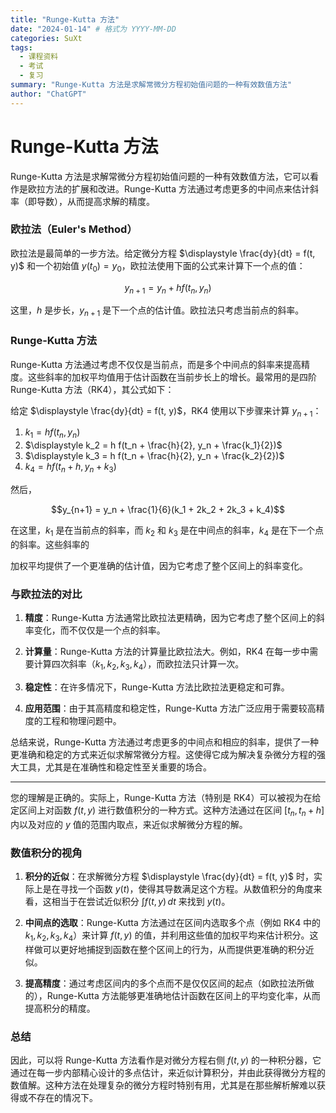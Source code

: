 ```yaml
---
title: "Runge-Kutta 方法"
date: "2024-01-14" # 格式为 YYYY-MM-DD
categories: SuXt
tags:
  - 课程资料
  - 考试
  - 复习
summary: "Runge-Kutta 方法是求解常微分方程初始值问题的一种有效数值方法"
author: "ChatGPT"
---
```


# Runge-Kutta 方法

Runge-Kutta 方法是求解常微分方程初始值问题的一种有效数值方法，它可以看作是欧拉方法的扩展和改进。Runge-Kutta 方法通过考虑更多的中间点来估计斜率（即导数），从而提高求解的精度。

### 欧拉法（Euler's Method）

欧拉法是最简单的一步方法。给定微分方程 $\displaystyle \frac{dy}{dt} = f(t, y)$ 和一个初始值 $\displaystyle y(t_0) = y_0$，欧拉法使用下面的公式来计算下一个点的值：

$$y_{n+1} = y_n + h f(t_n, y_n)$$

这里，$h$ 是步长，$y_{n+1}$ 是下一个点的估计值。欧拉法只考虑当前点的斜率。

### Runge-Kutta 方法

Runge-Kutta 方法通过考虑不仅仅是当前点，而是多个中间点的斜率来提高精度。这些斜率的加权平均值用于估计函数在当前步长上的增长。最常用的是四阶 Runge-Kutta 方法（RK4），其公式如下：

给定 $\displaystyle \frac{dy}{dt} = f(t, y)$，RK4 使用以下步骤来计算 $\displaystyle y_{n+1}$：

1. $\displaystyle k_1 = h f(t_n, y_n)$
2. $\displaystyle k_2 = h f(t_n + \frac{h}{2}, y_n + \frac{k_1}{2})$
3. $\displaystyle k_3 = h f(t_n + \frac{h}{2}, y_n + \frac{k_2}{2})$
4. $\displaystyle k_4 = h f(t_n + h, y_n + k_3)$

然后，

$$y_{n+1} = y_n + \frac{1}{6}(k_1 + 2k_2 + 2k_3 + k_4)$$

在这里，$k_1$ 是在当前点的斜率，而 $\displaystyle k_2$ 和 $\displaystyle k_3$ 是在中间点的斜率，$k_4$ 是在下一个点的斜率。这些斜率的

加权平均提供了一个更准确的估计值，因为它考虑了整个区间上的斜率变化。

### 与欧拉法的对比

1. **精度**：Runge-Kutta 方法通常比欧拉法更精确，因为它考虑了整个区间上的斜率变化，而不仅仅是一个点的斜率。

2. **计算量**：Runge-Kutta 方法的计算量比欧拉法大。例如，RK4 在每一步中需要计算四次斜率（$k_1, k_2, k_3, k_4$），而欧拉法只计算一次。

3. **稳定性**：在许多情况下，Runge-Kutta 方法比欧拉法更稳定和可靠。

4. **应用范围**：由于其高精度和稳定性，Runge-Kutta 方法广泛应用于需要较高精度的工程和物理问题中。

总结来说，Runge-Kutta 方法通过考虑更多的中间点和相应的斜率，提供了一种更准确和稳定的方式来近似求解常微分方程。这使得它成为解决复杂微分方程的强大工具，尤其是在准确性和稳定性至关重要的场合。

----
您的理解是正确的。实际上，Runge-Kutta 方法（特别是 RK4）可以被视为在给定区间上对函数 $\displaystyle f(t, y)$ 进行数值积分的一种方式。这种方法通过在区间 $\displaystyle [t_n, t_n + h]$ 内以及对应的 $\displaystyle y$ 值的范围内取点，来近似求解微分方程的解。

### 数值积分的视角

1. **积分的近似**：在求解微分方程 $\displaystyle \frac{dy}{dt} = f(t, y)$ 时，实际上是在寻找一个函数 $\displaystyle y(t)$，使得其导数满足这个方程。从数值积分的角度来看，这相当于在尝试近似积分 $\displaystyle \int f(t, y) \, dt$ 来找到 $\displaystyle y(t)$。

2. **中间点的选取**：Runge-Kutta 方法通过在区间内选取多个点（例如 RK4 中的 $\displaystyle k_1, k_2, k_3, k_4$）来计算 $\displaystyle f(t, y)$ 的值，并利用这些值的加权平均来估计积分。这样做可以更好地捕捉到函数在整个区间上的行为，从而提供更准确的积分近似。

3. **提高精度**：通过考虑区间内的多个点而不是仅仅区间的起点（如欧拉法所做的），Runge-Kutta 方法能够更准确地估计函数在区间上的平均变化率，从而提高积分的精度。

### 总结

因此，可以将 Runge-Kutta 方法看作是对微分方程右侧 $\displaystyle f(t, y)$ 的一种积分器，它通过在每一步内部精心设计的多点估计，来近似计算积分，并由此获得微分方程的数值解。这种方法在处理复杂的微分方程时特别有用，尤其是在那些解析解难以获得或不存在的情况下。
